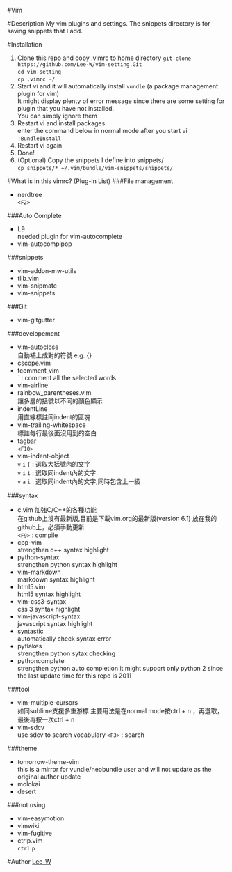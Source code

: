 #Vim

#Description
My vim plugins and settings.
The snippets directory is for saving snippets that I add.

#Installation
1. Clone this repo and copy .vimrc to home directory
        `git clone https://github.com/Lee-W/vim-setting.Git`  
        `cd vim-setting`  
        `cp .vimrc ~/`  
2. Start vi and it will automatically install `vundle` (a package management plugin for vim)  
It might display plenty of error message since there are some setting for plugin that you have not installed.  
You can simply ignore them  
3. Restart vi and install packages  
enter the command below in normal mode after you start vi  
        `:BundleInstall`
4. Restart vi again  
5. Done!  
6. \(Optional\) Copy the snippets I define into snippets/  
        `cp snippets/* ~/.vim/bundle/vim-snippets/snippets/`

#What is in this vimrc? (Plug-in List)
###File management
- nerdtree  
    `<F2>`

###Auto Complete
- L9  
    needed plugin for vim-autocomplete
- vim-autocomplpop

###snippets
- vim-addon-mw-utils
- tlib_vim
- vim-snipmate
- vim-snippets

###Git
- vim-gitgutter

###developement
- vim-autoclose  
    自動補上成對的符號 e.g. {}
- cscope.vim
- tcomment_vim  
    *`* : comment all the selected words
- vim-airline
- rainbow_parentheses.vim  
    讓多層的括號以不同的顏色顯示
- indentLine  
    用直線標註同indent的區塊
- vim-trailing-whitespace  
    標註每行最後面沒用到的空白
- tagbar  
    `<F10>`
- vim-indent-object  
    `v` `i` `{` : 選取大括號內的文字  
    `v` `i` `i` : 選取同indent內的文字  
    `v` `a` `i` : 選取同indent內的文字,同時包含上一級  

###syntax
- c.vim
    加強C/C++的各種功能  
    在github上沒有最新版,目前是下載vim.org的最新版\(version 6.1\) 放在我的github上，必須手動更新  
    `<F9>` : compile  
- cpp-vim  
    strengthen c++ syntax highlight
- python-syntax  
    strengthen python syntax highlight
- vim-markdown  
    markdown syntax highlight
- html5.vim  
    html5 syntax highlight
- vim-css3-syntax  
    css 3 syntax highlight
- vim-javascript-syntax  
    javascript syntax highlight
- syntastic  
    automatically check syntax error
- pyflakes  
    strengthen python sytax checking
- pythoncomplete  
    strengthen python auto completion
    it might support only python 2 since the last update time for this repo is 2011

###tool
- vim-multiple-cursors  
    如同sublime支援多重游標
    主要用法是在normal mode按ctrl + n ，再選取，最後再按一次ctrl + n
- vim-sdcv  
    use sdcv to search vocabulary
    `<F3>` : search

###theme
- tomorrow-theme-vim  
    this is a mirror for vundle/neobundle user and will not update as the original author update
- molokai
- desert

###not using
- vim-easymotion
- vimwiki
- vim-fugitive
- ctrlp.vim  
    `ctrl` `p`

#Author
[Lee-W](https://github.com/Lee-W/)
